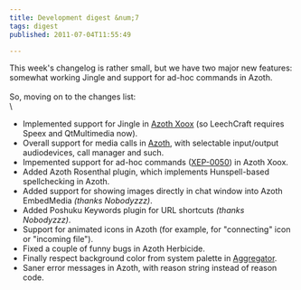 ```yaml
---
title: Development digest &num;7
tags: digest
published: 2011-07-04T11:55:49

---
```


This week's changelog is rather small, but we have two major new
features: somewhat working Jingle and support for ad-hoc commands in
Azoth.\
\
So, moving on to the changes list:\
\

-   Implemented support for Jingle in [Azoth Xoox](/plugins-azoth-xoox)
    (so LeechCraft requires Speex and QtMultimedia now).
-   Overall support for media calls in [Azoth](/plugins-azoth), with
    selectable input/output audiodevices, call manager and such.
-   Impemented support for ad-hoc commands
    ([XEP-0050](http://xmpp.org/extensions/xep-0050.html)) in
    Azoth Xoox.
-   Added Azoth Rosenthal plugin, which implements Hunspell-based
    spellchecking in Azoth.
-   Added support for showing images directly in chat window into Azoth
    EmbedMedia *(thanks Nobodyzzz)*.
-   Added Poshuku Keywords plugin for URL shortcuts
    *(thanks Nobodyzzz)*.
-   Support for animated icons in Azoth (for example, for "connecting"
    icon or "incoming file").
-   Fixed a couple of funny bugs in Azoth Herbicide.
-   Finally respect background color from system palette in
    [Aggregator](/plugins-aggregator).
-   Saner error messages in Azoth, with reason string instead of
    reason code.